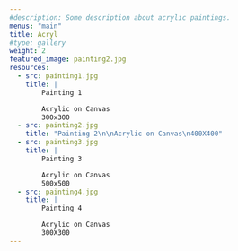```yaml
---
#description: Some description about acrylic paintings.
menus: "main"
title: Acryl
#type: gallery
weight: 2
featured_image: painting2.jpg
resources:
  - src: painting1.jpg
    title: |
        Painting 1

        Acrylic on Canvas 
        300x300
  - src: painting2.jpg
    title: "Painting 2\n\nAcrylic on Canvas\n400X400"
  - src: painting3.jpg
    title: |
        Painting 3

        Acrylic on Canvas
        500x500
  - src: painting4.jpg
    title: |
        Painting 4

        Acrylic on Canvas
        300X300
---
```

